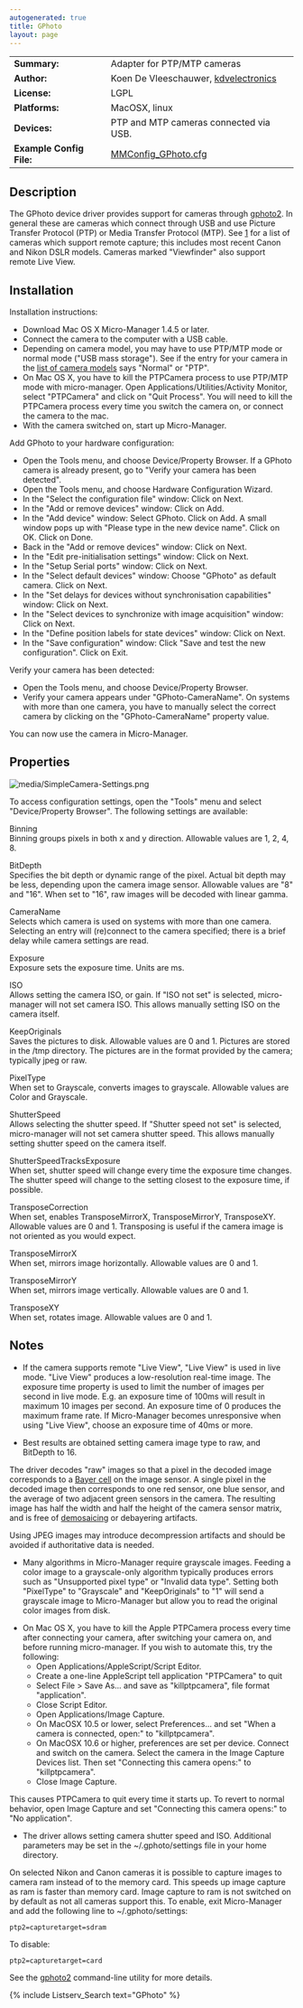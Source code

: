```yaml
---
autogenerated: true
title: GPhoto
layout: page
---
```


|                          |                                                                      |
|--------------------------|----------------------------------------------------------------------|
| **Summary:**             | Adapter for PTP/MTP cameras                                          |
| **Author:**              | Koen De Vleeschauwer, [kdvelectronics](http://www.kdvelectronics.eu) |
| **License:**             | LGPL                                                                 |
| **Platforms:**           | MacOSX, linux                                                        |
| **Devices:**             | PTP and MTP cameras connected via USB.                               |
| **Example Config File:** | [MMConfig_GPhoto.cfg](media/MMConfig_GPhoto.cfg "wikilink")         |

## Description

The GPhoto device driver provides support for cameras through
[gphoto2](http://www.gphoto.org). In general these are cameras which
connect through USB and use Picture Transfer Protocol (PTP) or Media
Transfer Protocol (MTP). See [1](http://gphoto.org/doc/remote/) for a
list of cameras which support remote capture; this includes most recent
Canon and Nikon DSLR models. Cameras marked "Viewfinder" also support
remote Live View.

## Installation

Installation instructions:

-   Download Mac OS X Micro-Manager 1.4.5 or later.
-   Connect the camera to the computer with a USB cable.
-   Depending on camera model, you may have to use PTP/MTP mode or
    normal mode ("USB mass storage"). See if the entry for your camera
    in the [list of camera
    models](http://gphoto.org/proj/libgphoto2/support.php) says "Normal"
    or "PTP".
-   On Mac OS X, you have to kill the PTPCamera process to use PTP/MTP
    mode with micro-manager. Open Applications/Utilities/Activity
    Monitor, select "PTPCamera" and click on "Quit Process". You will
    need to kill the PTPCamera process every time you switch the camera
    on, or connect the camera to the mac.
-   With the camera switched on, start up Micro-Manager.

Add GPhoto to your hardware configuration:

-   Open the Tools menu, and choose Device/Property Browser. If a GPhoto
    camera is already present, go to "Verify your camera has been
    detected".
-   Open the Tools menu, and choose Hardware Configuration Wizard.
-   In the "Select the configuration file" window: Click on Next.
-   In the "Add or remove devices" window: Click on Add.
-   In the "Add device" window: Select GPhoto. Click on Add. A small
    window pops up with "Please type in the new device name". Click on
    OK. Click on Done.
-   Back in the "Add or remove devices" window: Click on Next.
-   In the "Edit pre-initialisation settings" window: Click on Next.
-   In the "Setup Serial ports" window: Click on Next.
-   In the "Select default devices" window: Choose "GPhoto" as default
    camera. Click on Next.
-   In the "Set delays for devices without synchronisation capabilities"
    window: Click on Next.
-   In the "Select devices to synchronize with image acquisition"
    window: Click on Next.
-   In the "Define position labels for state devices" window: Click on
    Next.
-   In the "Save configuration" window: Click "Save and test the new
    configuration". Click on Exit.

Verify your camera has been detected:

-   Open the Tools menu, and choose Device/Property Browser.
-   Verify your camera appears under "GPhoto-CameraName". On systems
    with more than one camera, you have to manually select the correct
    camera by clicking on the "GPhoto-CameraName" property value.

You can now use the camera in Micro-Manager.

## Properties

![](media/SimpleCamera-Settings.png "media/SimpleCamera-Settings.png")

To access configuration settings, open the "Tools" menu and select
"Device/Property Browser". The following settings are available:

Binning  
Binning groups pixels in both x and y direction. Allowable values are 1,
2, 4, 8.

BitDepth  
Specifies the bit depth or dynamic range of the pixel. Actual bit depth
may be less, depending upon the camera image sensor. Allowable values
are "8" and "16". When set to "16", raw images will be decoded with
linear gamma.

CameraName  
Selects which camera is used on systems with more than one camera.
Selecting an entry will (re)connect to the camera specified; there is a
brief delay while camera settings are read.

Exposure  
Exposure sets the exposure time. Units are ms.

ISO  
Allows setting the camera ISO, or gain. If "ISO not set" is selected,
micro-manager will not set camera ISO. This allows manually setting ISO
on the camera itself.

KeepOriginals  
Saves the pictures to disk. Allowable values are 0 and 1. Pictures are
stored in the /tmp directory. The pictures are in the format provided by
the camera; typically jpeg or raw.

PixelType  
When set to Grayscale, converts images to grayscale. Allowable values
are Color and Grayscale.

ShutterSpeed  
Allows selecting the shutter speed. If "Shutter speed not set" is
selected, micro-manager will not set camera shutter speed. This allows
manually setting shutter speed on the camera itself.

ShutterSpeedTracksExposure  
When set, shutter speed will change every time the exposure time
changes. The shutter speed will change to the setting closest to the
exposure time, if possible.

TransposeCorrection  
When set, enables TransposeMirrorX, TransposeMirrorY, TransposeXY.
Allowable values are 0 and 1. Transposing is useful if the camera image
is not oriented as you would expect.

TransposeMirrorX  
When set, mirrors image horizontally. Allowable values are 0 and 1.

TransposeMirrorY  
When set, mirrors image vertically. Allowable values are 0 and 1.

TransposeXY  
When set, rotates image. Allowable values are 0 and 1.


## Notes

-   If the camera supports remote "Live View", "Live View" is used in
    live mode. "Live View" produces a low-resolution real-time image.
    The exposure time property is used to limit the number of images per
    second in live mode. E.g. an exposure time of 100ms will result in
    maximum 10 images per second. An exposure time of 0 produces the
    maximum frame rate. If Micro-Manager becomes unresponsive when using
    "Live View", choose an exposure time of 40ms or more.

<!-- -->

-   Best results are obtained setting camera image type to raw, and
    BitDepth to 16.

  
The driver decodes "raw" images so that a pixel in the decoded image
corresponds to a [Bayer cell](http://en.wikipedia.org/wiki/Bayer_filter)
on the image sensor. A single pixel in the decoded image then
corresponds to one red sensor, one blue sensor, and the average of two
adjacent green sensors in the camera. The resulting image has half the
width and half the height of the camera sensor matrix, and is free of
[demosaicing](http://en.wikipedia.org/wiki/Demosaicing) or debayering
artifacts.

<!-- -->

  
Using JPEG images may introduce decompression artifacts and should be
avoided if authoritative data is needed.

-   Many algorithms in Micro-Manager require grayscale images. Feeding a
    color image to a grayscale-only algorithm typically produces errors
    such as "Unsupported pixel type" or "Invalid data type". Setting
    both "PixelType" to "Grayscale" and "KeepOriginals" to "1" will send
    a grayscale image to Micro-Manager but allow you to read the
    original color images from disk.

<!-- -->

-   On Mac OS X, you have to kill the Apple PTPCamera process every time
    after connecting your camera, after switching your camera on, and
    before running micro-manager. If you wish to automate this, try the
    following:
    -   Open Applications/AppleScript/Script Editor.
    -   Create a one-line AppleScript
            tell application "PTPCamera" to quit
    -   Select File &gt; Save As... and save as "killptpcamera", file
        format "application".
    -   Close Script Editor.
    -   Open Applications/Image Capture.
    -   On MacOSX 10.5 or lower, select Preferences... and set "When a
        camera is connected, open:" to "killptpcamera".
    -   On MacOSX 10.6 or higher, preferences are set per device.
        Connect and switch on the camera. Select the camera in the Image
        Capture Devices list. Then set "Connecting this camera opens:"
        to "killptpcamera".
    -   Close Image Capture.

  
This causes PTPCamera to quit every time it starts up. To revert to
normal behavior, open Image Capture and set "Connecting this camera
opens:" to "No application".

-   The driver allows setting camera shutter speed and ISO. Additional
    parameters may be set in the \~/.gphoto/settings file in your home
    directory.

  
On selected Nikon and Canon cameras it is possible to capture images to
camera ram instead of to the memory card. This speeds up image capture
as ram is faster than memory card. Image capture to ram is not switched
on by default as not all cameras support this. To enable, exit
Micro-Manager and add the following line to \~/.gphoto/settings:

    ptp2=capturetarget=sdram

To disable:

    ptp2=capturetarget=card

<!-- -->

  
See the [gphoto2](http://gphoto.org/proj/gphoto2) command-line utility
for more details.

{% include Listserv_Search text="GPhoto" %}

